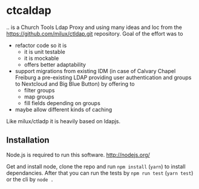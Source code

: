 # ctcaldap
 .. is a Church Tools Ldap Proxy and using many ideas and loc from the  https://github.com/milux/ctldap.git repository. Goal of the effort was to 
   - refactor code so it is
     - it is unit testable
     - it is mockable
     - offers better adaptability 
   - support migrations from existing IDM (in case of Calvary Chapel Freiburg a pre-existing LDAP providing user authentication and groups to Nextcloud and Big Blue Button) by offering to
     - filter groups 
     - map groups
     - fill fields depending on groups
   - maybe allow different kinds of caching
  
Like milux/ctladp it is heavily based on ldapjs.

## Installation

Node.js is required to run this software. http://nodejs.org/

Get and install node, clone the repo and run `npm install` (`yarn`) to install dependancies. After that you can run the tests by `npm run test` (`yarn test`) or the cli by `node . `

